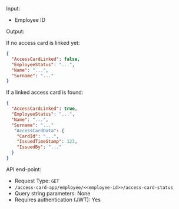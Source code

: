 Input: 

* Employee ID

Output:

If no access card is linked yet:

```json
{
  "AccessCardLinked": false,
  "EmployeeStatus": "...",
  "Name": "...",
  "Surname": "..."
}
```

If a linked access card is found:

```json
{
  "AccessCardLinked": true,
  "EmployeeStatus": "...",
  "Name": "...",
  "Surname": "..."
   "AccessCardData": {
    "CardId": "...",
    "IssuedTimeStamp": 123,
    "IssuedBy": "..."
  }
}
```

API end-point:

* Request Type: `GET`
* `/access-card-app/employee/<<employee-id>>/access-card-status`
* Query string parameters: None
* Requires authentication (JWT): Yes